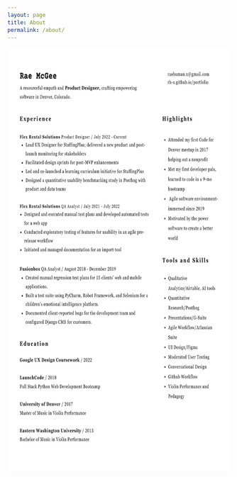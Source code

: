 ```yaml
---
layout: page
title: About
permalink: /about/
---
```


<!--- original line that worked previously

<img src="https://github.com/RH-X/portfolio/blob/gh-pages/docs/about-page/Rae-Resume.svg?raw=true"/> -->

<!--- second attempt <img src="https://github.com/RH-X/portfolio/blob/gh-pages/docs/about-page/rae-mcgee-ux-resume.pdf?raw=true"/> -->



<!--<img src="https://github.com/RH-X/portfolio/blob/gh-pages/docs/_site/about-page/assets/images/rae-mcgee-ux-resume.pdf?raw=true"/> -->

<!-- <img src="https://github.com/RH-X/portfolio/blob/gh-pages/docs/about-page/rae-mcgee-ux-resume.pdf?raw=true"/> -->

<!-- last attempt lately <img src="https://github.com/RH-X/portfolio/blob/gh-pages/docs/_site/assets/images/rae-mcgee-ux-resume.pdf?raw=true"/> -->

<!--<img src="https://github.com/RH-X/portfolio/blob/gh-pages/docs/about-page/rae-mcgee-ux-resume.pdf?raw=true"/> -->
<!-- during this final attempt today, I tried uploading svg rather than pdf, then getting it working. -->

<!-- THIS LINE WORKS BUT DISPLAYS SMALL <img src="https://github.com/RH-X/portfolio/blob/gh-pages/docs/about-page/rae-mcgee-ux-resume.png?raw=true"/> -->

<img src="https://github.com/RH-X/portfolio/blob/gh-pages/docs/about-page/rae-mcgee-ux-resume.png?raw=true" width="740" height="958"/> 

<!--<img src="https://github.com/RH-X/portfolio/blob/gh-pages/docs/about-page/rae-mcgee-ux-resume.png?raw=true" width="1001" height="1272"/> TOO BIG -->
